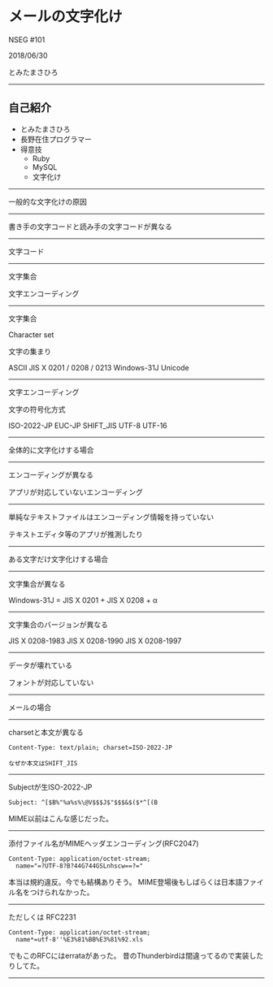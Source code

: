 # メールの文字化け

NSEG #101

2018/06/30

とみたまさひろ

---

## 自己紹介

* とみたまさひろ
* 長野在住プログラマー
* 得意技
  * Ruby
  * MySQL
  * 文字化け

---

一般的な文字化けの原因

---

書き手の文字コードと読み手の文字コードが異なる

---

文字コード

---

文字集合

文字エンコーディング

---

文字集合

Character set

文字の集まり

ASCII
JIS X 0201 / 0208 / 0213
Windows-31J
Unicode

---

文字エンコーディング

文字の符号化方式

ISO-2022-JP
EUC-JP
SHIFT_JIS
UTF-8
UTF-16

---

全体的に文字化けする場合

---

エンコーディングが異なる

アプリが対応していないエンコーディング

---

単純なテキストファイルはエンコーディング情報を持っていない

テキストエディタ等のアプリが推測したり

---

ある文字だけ文字化けする場合

---

文字集合が異なる

Windows-31J = JIS X 0201 + JIS X 0208 + α

---

文字集合のバージョンが異なる

JIS X 0208-1983
JIS X 0208-1990
JIS X 0208-1997

---

データが壊れている

フォントが対応していない

---

メールの場合

---

charsetと本文が異なる

```
Content-Type: text/plain; charset=ISO-2022-JP

なぜか本文はSHIFT_JIS
```

---

Subjectが生ISO-2022-JP

```
Subject: ^[$B%"%a%s%\@V$$$J$"$$$&$($*^[(B
```

MIME以前はこんな感じだった。

---

添付ファイル名がMIMEヘッダエンコーディング(RFC2047)

```
Content-Type: application/octet-stream;
  name="=?UTF-8?B?44G744GSLnhscw==?="
```

本当は規約違反。今でも結構ありそう。
MIME登場後もしばらくは日本語ファイル名をつけられなかった。

---

ただしくは RFC2231

```
Content-Type: application/octet-stream;
  name*=utf-8''%E3%81%BB%E3%81%92.xls
```

でもこのRFCにはerrataがあった。
昔のThunderbirdは間違ってるので実装したりしてた。

---


